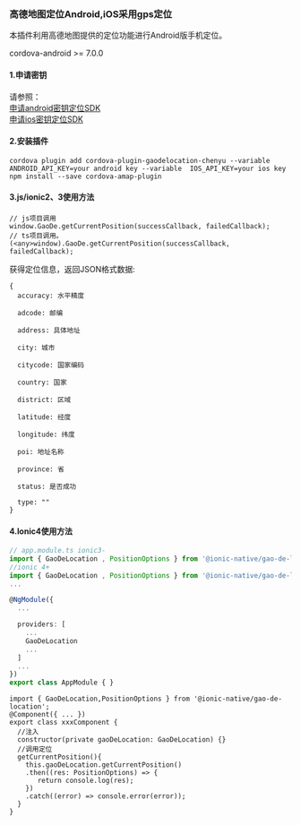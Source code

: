 ### 高德地图定位Android,iOS采用gps定位
本插件利用高德地图提供的定位功能进行Android版手机定位。

cordova-android >= 7.0.0

#### 1.申请密钥
请参照：
<br>
[申请android密钥定位SDK](http://lbs.amap.com/api/android-location-sdk/guide/create-project/get-key/)
<br>
[申请ios密钥定位SDK](https://lbs.amap.com/api/ios-location-sdk/guide/create-project/get-key)
#### 2.安装插件

```
cordova plugin add cordova-plugin-gaodelocation-chenyu --variable  ANDROID_API_KEY=your android key --variable  IOS_API_KEY=your ios key
npm install --save cordova-amap-plugin
```

#### 3.js/ionic2、3使用方法

```
// js项目调用
window.GaoDe.getCurrentPosition(successCallback, failedCallback);
// ts项目调用。
(<any>window).GaoDe.getCurrentPosition(successCallback, failedCallback);
```

获得定位信息，返回JSON格式数据:

```
{
  accuracy: 水平精度

  adcode: 邮编

  address: 具体地址

  city: 城市

  citycode: 国家编码

  country: 国家

  district: 区域

  latitude: 经度

  longitude: 纬度

  poi: 地址名称

  province: 省

  status: 是否成功

  type: ""
}
```

#### 4.Ionic4使用方法
```typescript
// app.module.ts ionic3-
import { GaoDeLocation , PositionOptions } from '@ionic-native/gao-de-location';
//ionic 4+
import { GaoDeLocation , PositionOptions } from '@ionic-native/gao-de-location/ngx';
...

@NgModule({
  ...

  providers: [
    ...
    GaoDeLocation
    ...
  ]
  ...
})
export class AppModule { }
```
```
import { GaoDeLocation,PositionOptions } from '@ionic-native/gao-de-location';
@Component({ ... })
export class xxxComponent {
  //注入
  constructor(private gaoDeLocation: GaoDeLocation) {}
  //调用定位
  getCurrentPosition(){
    this.gaoDeLocation.getCurrentPosition()
    .then((res: PositionOptions) => {
       return console.log(res);
    })
    .catch((error) => console.error(error));
  }
}
